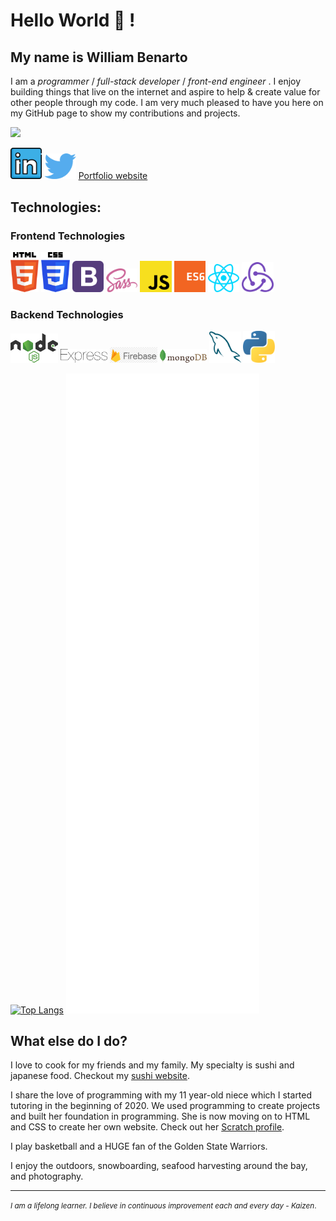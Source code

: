 # Hello World 👋 !

## My name is William Benarto

I am a _programmer_ / _full-stack developer_ / _front-end engineer_ . I enjoy building things that live on the internet and aspire to help & create value for other people through my code. I am very much pleased to have you here on my GitHub page to show my contributions and projects. 

![](https://komarev.com/ghpvc/?username=wbenarto&color=green)

<div>
<a href="https://www.linkedin.com/in/william-benarto/" target="_blank"><img src='./images/in.svg' alt='LinkedIn' width="10%"></a>
<a href="https://twitter.com/wbenarto" target="_blank"><img src='./images/twitter.svg' alt='Twitter' width="10%" title='@Asabeneh'></a>
<a href="http://wbenarto.com/" target="_blank">Portfolio website</a>
</div>

## Technologies:

### Frontend Technologies

<div>
  <img src ="./images/html-5.svg" alt="HTML5 logo" width="9%" title='HTML5'/>
  <img src ="./images/css-3.svg" alt="CSS3 logo" width="9%" title='CSS3'/>
  <img src ="./images/bootstrap.svg" alt="Bootstrap logo" width="10%" title='Bootstrap'/>
  <img src ="./images/sass.svg" alt="Sass logo" width="10%" title='Sass'/>
  <img src ="./images/javascript.svg" alt="JavaScript logo" width="10%" title='JavaScript'/>
  <img src ="./images/es6.svg" alt="ES6 logo" width="10%" title='ES6'/>
  <!-- <img src ="./images/d3.svg" alt="D3 logo" width="4%" title='D3.js'/> -->
  <img src ="./images/react.svg" alt="react logo" width="10%" title='React'/>
  <img src ="./images/redux.svg" alt="redux logo" width="10%" title='Redux'/>
<div> 

### Backend Technologies

<div>
  <img src ="./images/nodejs.svg" alt="Node logo" width="15%" title='Nodejs'/>
  <img src ="./images/express.svg" alt="express logo" width="15%" title='Express'/>
  <img src ="./images/firebase.png" alt="Firebase logo" width="15%" title="Firebase"/>
  <img src ="./images/mongodb.svg" alt="D3 logo" width="15%" title='MongoDB'/>
  <img src ="./images/mysql.svg" alt="mysql logo" width="10%" title='MYSQL'/>
  <img src ="./images/python.svg" alt="Python logo" width="10%" title='Python'/>
</div>

[![Top Langs](https://github-readme-stats.vercel.app/api/top-langs/?username=wbenarto&layout)](https://github.com/wbenarto/github-readme-stats)
![Metrics](/github-metrics.svg)

## What else do I do?

I love to cook for my friends and my family. My specialty is sushi and japanese food. Checkout my <a href="https://webesushi.io" target="_blank">sushi website</a>.

I share the love of programming with my 11 year-old niece which I started tutoring in the beginning of 2020. We used programming to create projects and built her foundation in programming. She is now moving on to HTML and CSS to create her own website. Check out her <a href="https://scratch.mit.edu/users/ScrunchyGamerGirl12/" target="_blank">Scratch profile</a>.

I play basketball and a HUGE fan of the Golden State Warriors. 

I enjoy the outdoors, snowboarding, seafood harvesting around the bay, and photography.

---
<small> _I am a lifelong learner. I believe in continuous improvement each and every day - Kaizen_. </small>
